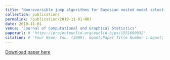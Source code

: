 ```yaml
---
title: "Nonreversible jump algorithms for Bayesian nested model selection"
collection: publications
permalink: /publication/2019-11-01-NRJ
date: 2019-11-01
venue: 'Journal of Computational and Graphical Statistics'
paperurl: # 'https://projecteuclid.org/euclid.bjps/1551690032'
citation: # 'Your Name, You. (2009). &quot;Paper Title Number 1.&quot; <i>Journal 1</i>. 1(1).'
---
```


[Download paper here](https://arxiv.org/abs/1911.01340)


